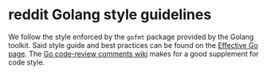 # reddit Golang style guidelines

We follow the style enforced by the `gofmt` package provided by the Golang toolkit. Said style guide and best practices 
can be found on the [Effective Go page](https://golang.org/doc/effective_go.html). 
The [Go code-review comments wiki](https://github.com/golang/go/wiki/CodeReviewComments) makes for a good supplement for 
code style.
